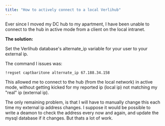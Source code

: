 ```yaml
---
title: "How to actively connect to a local Verlihub"
---
```


Ever since I moved my DC hub to my apartment, I have been unable to connect to
the hub in active mode from a client on the local intranet.

**The solution:**

Set the Verlihub database's alternate_ip variable for your user to your
external ip.

The command I issues was:

```
!regset captbaritone alternate_ip 67.188.34.158
```

This allowed me to connect to the hub (from the local network) in active mode,
without getting kicked for my reported ip (local ip) not matching my "real" ip
(external ip).

The only remaining problem, is that I will have to manually change this each
time my external ip address changes. I suppose it would be possible to write
a deamon to check the address every now and again, and update the mysql
database if it changes. But thats a lot of work.
